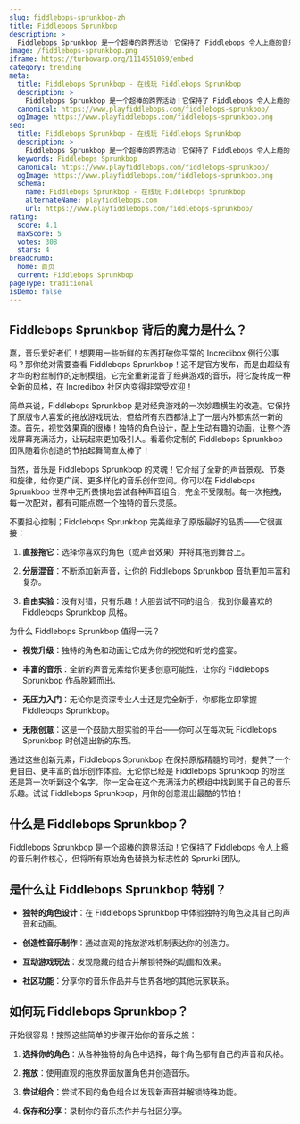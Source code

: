 ```yaml
---
slug: fiddlebops-sprunkbop-zh
title: Fiddlebops Sprunkbop
description: >
  Fiddlebops Sprunkbop 是一个超棒的跨界活动！它保持了 Fiddlebops 令人上瘾的音乐制作核心，但将所有原始角色替换为标志性的 Sprunki 团队。
image: /fiddlebops-sprunkbop.png
iframe: https://turbowarp.org/1114551059/embed
category: trending
meta:
  title: Fiddlebops Sprunkbop - 在线玩 Fiddlebops Sprunkbop
  description: >
    Fiddlebops Sprunkbop 是一个超棒的跨界活动！它保持了 Fiddlebops 令人上瘾的音乐制作核心，但将所有原始角色替换为标志性的 Sprunki 团队。
  canonical: https://www.playfiddlebops.com/fiddlebops-sprunkbop/
  ogImage: https://www.playfiddlebops.com/fiddlebops-sprunkbop.png
seo:
  title: Fiddlebops Sprunkbop - 在线玩 Fiddlebops Sprunkbop
  description: >
    Fiddlebops Sprunkbop 是一个超棒的跨界活动！它保持了 Fiddlebops 令人上瘾的音乐制作核心，但将所有原始角色替换为标志性的 Sprunki 团队。
  keywords: Fiddlebops Sprunkbop
  canonical: https://www.playfiddlebops.com/fiddlebops-sprunkbop/
  ogImage: https://www.playfiddlebops.com/fiddlebops-sprunkbop.png
  schema:
    name: Fiddlebops Sprunkbop - 在线玩 Fiddlebops Sprunkbop
    alternateName: playfiddlebops.com
    url: https://www.playfiddlebops.com/fiddlebops-sprunkbop/
rating:
  score: 4.1
  maxScore: 5
  votes: 308
  stars: 4
breadcrumb:
  home: 首页
  current: Fiddlebops Sprunkbop
pageType: traditional
isDemo: false
---
```


## Fiddlebops Sprunkbop 背后的魔力是什么？

嘉，音乐爱好者们！想要用一些新鲜的东西打破你平常的 Incredibox 例行公事吗？那你绝对需要查看 Fiddlebops Sprunkbop！这不是官方发布，而是由超级有才华的粉丝制作的定制模组。它完全重新混音了经典游戏的音乐，将它旋转成一种全新的风格，在 Incredibox 社区内变得非常受欢迎！

简单来说，Fiddlebops Sprunkbop 是对经典游戏的一次妙趣横生的改造。它保持了原版令人喜爱的拖放游戏玩法，但给所有东西都涻上了一层内外都焦然一新的漆。首先，视觉效果真的很棒！独特的角色设计，配上生动有趣的动画，让整个游戏屏幕充满活力，让玩起来更加吸引人。看着你定制的 Fiddlebops Sprunkbop 团队随着你创造的节拍起舞简直太棒了！

当然，音乐是 Fiddlebops Sprunkbop 的灵魂！它介绍了全新的声音景观、节奏和旋律，给你更广阔、更多样化的音乐创作空间。你可以在 Fiddlebops Sprunkbop 世界中无所畏惧地尝试各种声音组合，完全不受限制。每一次拖拽，每一次配对，都有可能点燃一个独特的音乐灵感。

不要担心控制；Fiddlebops Sprunkbop 完美继承了原版最好的品质——它很直接：

1. **直接拖它**：选择你喜欢的角色（或声音效果）并将其拖到舞台上。

1. **分层混音**：不断添加新声音，让你的 Fiddlebops Sprunkbop 音轨更加丰富和复杂。

1. **自由实验**：没有对错，只有乐趣！大胆尝试不同的组合，找到你最喜欢的 Fiddlebops Sprunkbop 风格。

为什么 Fiddlebops Sprunkbop 值得一玩？

- **视觉升级**：独特的角色和动画让它成为你的视觉和听觉的盛宴。

- **丰富的音乐**：全新的声音元素给你更多创意可能性，让你的 Fiddlebops Sprunkbop 作品脱颖而出。

- **无压力入门**：无论你是资深专业人士还是完全新手，你都能立即掌握 Fiddlebops Sprunkbop。

- **无限创意**：这是一个鼓励大胆实验的平台——你可以在每次玩 Fiddlebops Sprunkbop 时创造出新的东西。

通过这些创新元素，Fiddlebops Sprunkbop 在保持原版精髓的同时，提供了一个更自由、更丰富的音乐创作体验。无论你已经是 Fiddlebops Sprunkbop 的粉丝还是第一次听到这个名字，你一定会在这个充满活力的模组中找到属于自己的音乐乐趣。试试 Fiddlebops Sprunkbop，用你的创意混出最酷的节拍！

## 什么是 Fiddlebops Sprunkbop？

Fiddlebops Sprunkbop 是一个超棒的跨界活动！它保持了 Fiddlebops 令人上瘾的音乐制作核心，但将所有原始角色替换为标志性的 Sprunki 团队。

## 是什么让 Fiddlebops Sprunkbop 特别？

- **独特的角色设计**：在 Fiddlebops Sprunkbop 中体验独特的角色及其自己的声音和动画。

- **创造性音乐制作**：通过直观的拖放游戏机制表达你的创造力。

- **互动游戏玩法**：发现隐藏的组合并解锁特殊的动画和效果。

- **社区功能**：分享你的音乐作品并与世界各地的其他玩家联系。

## 如何玩 Fiddlebops Sprunkbop？

开始很容易！按照这些简单的步骤开始你的音乐之旅：

1. **选择你的角色**：从各种独特的角色中选择，每个角色都有自己的声音和风格。

1. **拖放**：使用直观的拖放界面放置角色并创造音乐。

1. **尝试组合**：尝试不同的角色组合以发现新声音并解锁特殊功能。

1. **保存和分享**：录制你的音乐杰作并与社区分享。